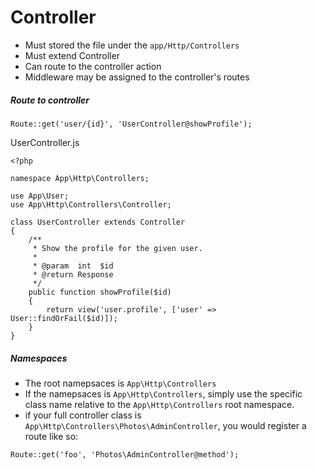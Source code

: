 # Controller
- Must stored the file under the `app/Http/Controllers`
- Must extend Controller
- Can route to the controller action
- Middleware may be assigned to the controller's routes

##### Route to controller

	Route::get('user/{id}', 'UserController@showProfile');

UserController.js

	<?php
	
	namespace App\Http\Controllers;
	
	use App\User;
	use App\Http\Controllers\Controller;
	
	class UserController extends Controller
	{
	    /**
	     * Show the profile for the given user.
	     *
	     * @param  int  $id
	     * @return Response
	     */
	    public function showProfile($id)
	    {
	        return view('user.profile', ['user' => User::findOrFail($id)]);
	    }
	}

##### Namespaces

- The root namepsaces is `App\Http\Controllers`
- If the namepsaces is `App\Http\Controllers`, simply use the specific class name relative to the `App\Http\Controllers` root namespace.
- if your full controller class is `App\Http\Controllers\Photos\AdminController`, you would register a route like so:

>

    Route::get('foo', 'Photos\AdminController@method');
